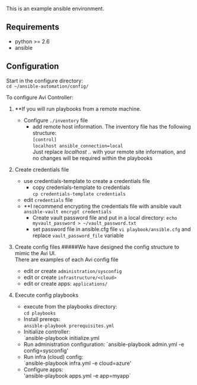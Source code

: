 This is an example ansible environment.

## Requirements

 - python >= 2.6
 - ansible 
 
 ## Configuration
 Start in the configure directory:  
 `cd ~/ansible-automation/config/` 
 
  To configure Avi Controller:
   1. **If you will run playbooks from a remote machine.
      - Configure `./inventory` file
        - add remote host information. The inventory file has the following structure:  
      `[control]`    
      `localhost ansible_connection=local`  
       Just replace *localhost ..* with your remote site information, and no changes will be required within the playbooks   
      
   2. Create credentials file  
      - use credentials-template to create a credentials file
        - copy credenials-template to credentials   
        `cp credentials-template credentials`
      - edit `credentials` file
      -  **I recommend encrypting the credentials file with ansible vault
         `ansible-vault encrypt credentials`  
         - Create vault password file and put in a local directory:
           `echo myvault_password > ~/vault_password.txt`
         - set password file in ansible.cfg file
           `vi playbook/ansible.cfg` and replace `vault_password_file` variable  
              
            
    
   3. Create config files
      #####We have designed the config structure to mimic the Avi UI.    
      There are examples of each Avi config file
      - edit or create `administration/sysconfig`
      - edit or create `infrastructure/<cloud>`
      - edit or create apps: `applications/`
      
   5. Execute config playbooks
      - execute from the playbooks directory:  
        `cd playbooks`
      - Install prereqs:  
        `ansible-playbook prerequisites.yml`
      - Initialize controller:  
        `ansible-playbook initialize.yml
      - Run administration configuration: 
        `ansible-playbook admin.yml -e config=sysconfig' 
      - Run infra (cloud) config:  
        `ansible-playbook infra.yml -e cloud=azure'
      - Configure apps:  
        'ansible-playbook apps.yml -e app=myapp`
   

